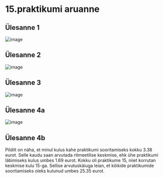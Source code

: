 # 15.praktikumi aruanne

## Ülesanne 1
![image](https://github.com/Marten221/opsys_Ojasaar/assets/144438767/7083cb1d-59d8-493d-9b26-fa66ca88071b)

## Ülesanne 2
![image](https://github.com/Marten221/opsys_Ojasaar/assets/144438767/9be03b01-bb53-4101-b19f-07280cbb2982)

## Ülesanne 3
![image](https://github.com/Marten221/opsys_Ojasaar/assets/144438767/94d157c7-4108-40e6-b0e5-fd778c15aebb)

## Ülesanne 4a
![image](https://github.com/Marten221/opsys_Ojasaar/assets/144438767/460825b6-2925-4578-b95e-823431498ce8)

## Ülesanne 4b
Pildilt on näha, et minul kulus kahe praktikumi sooritamiseks kokku 3.38 eurot. Selle kaudu saan arvutada ritmeetilise keskmise, ehk ühe praktikumi läbimiseks kulus umbes 1.69 eurot. Kokku oli praktikume 15, niiet korrutan keskmise kulu 15-ga. Sellise arvutuskäiuga leian, et kõikide praktikumide sooritamiseks oleks kulunud umbes 25.35 eurot.
